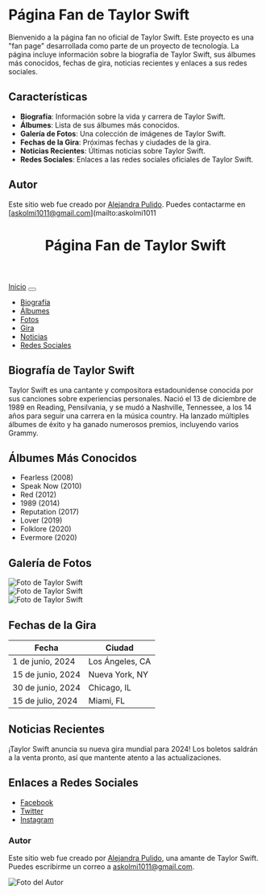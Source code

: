 # Página Fan de Taylor Swift

Bienvenido a la página fan no oficial de Taylor Swift. Este proyecto es una "fan page" desarrollada como parte de un proyecto de tecnología. La página incluye información sobre la biografía de Taylor Swift, sus álbumes más conocidos, fechas de gira, noticias recientes y enlaces a sus redes sociales.

## Características

- **Biografía**: Información sobre la vida y carrera de Taylor Swift.
- **Álbumes**: Lista de sus álbumes más conocidos.
- **Galería de Fotos**: Una colección de imágenes de Taylor Swift.
- **Fechas de la Gira**: Próximas fechas y ciudades de la gira.
- **Noticias Recientes**: Últimas noticias sobre Taylor Swift.
- **Redes Sociales**: Enlaces a las redes sociales oficiales de Taylor Swift.

## Autor

Este sitio web fue creado por [Alejandra Pulido](https://www.instagram.com/atsv___?igsh=OHE1ZjRvYWcyMDhy). Puedes contactarme en [askolmi1011@gmail.com](mailto:askolmi1011
<!DOCTYPE html>
<html lang="es">
<head>
    <meta charset="UTF-8">
    <meta name="viewport" content="width=device-width, initial-scale=1.0">
    <title>Página Fan de Taylor Swift</title>
    <link href="https://stackpath.bootstrapcdn.com/bootstrap/4.5.2/css/bootstrap.min.css" rel="stylesheet">
    <link rel="stylesheet" href="styles.css">
</head>
<body>
    <header class="bg-primary text-white text-center py-3">
        <div class="container">
            <h1>Página Fan de Taylor Swift</h1>
        </div>
    </header>
    <nav class="navbar navbar-expand-lg navbar-light bg-light">
        <a class="navbar-brand" href="#">Inicio</a>
        <button class="navbar-toggler" type="button" data-toggle="collapse" data-target="#navbarNav" aria-controls="navbarNav" aria-expanded="false" aria-label="Toggle navigation">
            <span class="navbar-toggler-icon"></span>
        </button>
        <div class="collapse navbar-collapse" id="navbarNav">
            <ul class="navbar-nav">
                <li class="nav-item"><a class="nav-link" href="#biografia">Biografía</a></li>
                <li class="nav-item"><a class="nav-link" href="#albumes">Álbumes</a></li>
                <li class="nav-item"><a class="nav-link" href="#fotos">Fotos</a></li>
                <li class="nav-item"><a class="nav-link" href="#gira">Gira</a></li>
                <li class="nav-item"><a class="nav-link" href="#noticias">Noticias</a></li>
                <li class="nav-item"><a class="nav-link" href="#redes">Redes Sociales</a></li>
            </ul>
        </div>
    </nav>
    <div class="container my-4">
        <div class="row">
            <div class="col-lg-8">
                <section>
                    <h2 id="biografia">Biografía de Taylor Swift</h2>
                    <p>Taylor Swift es una cantante y compositora estadounidense conocida por sus canciones sobre experiencias personales. Nació el 13 de diciembre de 1989 en Reading, Pensilvania, y se mudó a Nashville, Tennessee, a los 14 años para seguir una carrera en la música country. Ha lanzado múltiples álbumes de éxito y ha ganado numerosos premios, incluyendo varios Grammy.</p>
                </section>
                <section id="albumes">
                    <h2>Álbumes Más Conocidos</h2>
                    <ul>
                        <li>Fearless (2008)</li>
                        <li>Speak Now (2010)</li>
                        <li>Red (2012)</li>
                        <li>1989 (2014)</li>
                        <li>Reputation (2017)</li>
                        <li>Lover (2019)</li>
                        <li>Folklore (2020)</li>
                        <li>Evermore (2020)</li>
                    </ul>
                </section>
                <section id="fotos">
                    <h2>Galería de Fotos</h2>
                    <div class="row">
                        <div class="col-md-4">
                            <img src="https://via.placeholder.com/150" class="img-fluid" alt="Foto de Taylor Swift">
                        </div>
                        <div class="col-md-4">
                            <img src="https://via.placeholder.com/150" class="img-fluid" alt="Foto de Taylor Swift">
                        </div>
                        <div class="col-md-4">
                            <img src="https://via.placeholder.com/150" class="img-fluid" alt="Foto de Taylor Swift">
                        </div>
                    </div>
                </section>
                <section id="gira">
                    <h2>Fechas de la Gira</h2>
                    <table class="table">
                        <thead>
                            <tr>
                                <th>Fecha</th>
                                <th>Ciudad</th>
                            </tr>
                        </thead>
                        <tbody>
                            <tr>
                                <td>1 de junio, 2024</td>
                                <td>Los Ángeles, CA</td>
                            </tr>
                            <tr>
                                <td>15 de junio, 2024</td>
                                <td>Nueva York, NY</td>
                            </tr>
                            <tr>
                                <td>30 de junio, 2024</td>
                                <td>Chicago, IL</td>
                            </tr>
                            <tr>
                                <td>15 de julio, 2024</td>
                                <td>Miami, FL</td>
                            </tr>
                        </tbody>
                    </table>
                </section>
                <section id="noticias">
                    <h2>Noticias Recientes</h2>
                    <p>¡Taylor Swift anuncia su nueva gira mundial para 2024! Los boletos saldrán a la venta pronto, así que mantente atento a las actualizaciones.</p>
                </section>
                <section id="redes">
                    <h2>Enlaces a Redes Sociales</h2>
                    <ul>
                        <li><a href="https://www.facebook.com/TaylorSwift" target="_blank">Facebook</a></li>
                        <li><a href="https://twitter.com/taylorswift13" target="_blank">Twitter</a></li>
                        <li><a href="https://www.instagram.com/taylorswift" target="_blank">Instagram</a></li>
                    </ul>
                </section>
            </div>
            <aside class="col-lg-4">
                <h3>Autor</h3>
                <p>Este sitio web fue creado por <a href="https://www.instagram.com/atsv___?igsh=OHE1ZjRvYWcyMDhy" target="_blank">Alejandra Pulido</a>, una amante de Taylor Swift. Puedes escribirme un correo a <a href="mailto:askolmi1011@gmail.com">askolmi1011@gmail.com</a>.</p>
                <img src="https://via.placeholder.com/150" class="img-fluid" alt="Foto del Autor">
            </aside>
        </div>
    </div>
    <footer class="bg-primary text-white text-center py-3">
        <div class="container">
            
